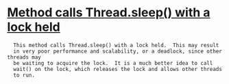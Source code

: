 # [Method calls Thread.sleep() with a lock held](https://spotbugs.readthedocs.io/en/latest/bugDescriptions.html#SWL_SLEEP_WITH_LOCK_HELD)

      This method calls Thread.sleep() with a lock held.  This may result
      in very poor performance and scalability, or a deadlock, since other threads may
      be waiting to acquire the lock.  It is a much better idea to call
      wait() on the lock, which releases the lock and allows other threads
      to run.